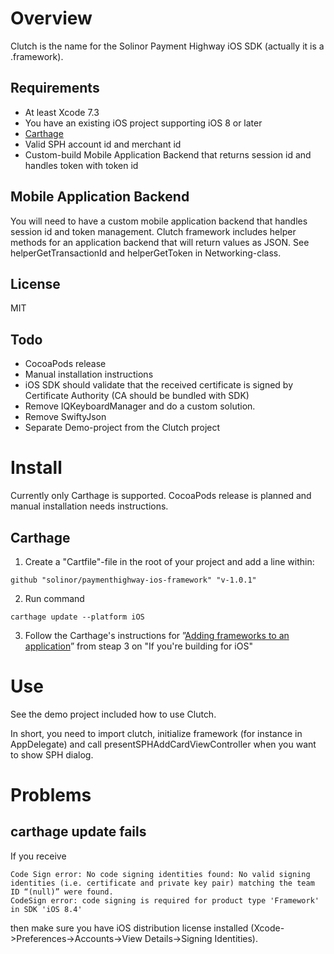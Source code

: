 # Overview

Clutch is the name for the Solinor Payment Highway iOS SDK (actually it is a .framework).

## Requirements

* At least Xcode 7.3
* You have an existing iOS project supporting iOS 8 or later
* [Carthage]( https://github.com/Carthage/Carthage)
* Valid SPH account id and merchant id
* Custom-build Mobile Application Backend that returns session id and handles token with token id 

## Mobile Application Backend

You will need to have a custom mobile application backend that handles session id and token management. Clutch framework includes helper methods for an application backend that will return values as JSON. See helperGetTransactionId and helperGetToken in Networking-class.

## License
MIT

## Todo

* CocoaPods release
* Manual installation instructions
* iOS SDK should validate that the received certificate is signed by Certificate Authority (CA should be bundled with SDK)
* Remove IQKeyboardManager and do a custom solution.
* Remove SwiftyJson
* Separate Demo-project from the Clutch project


# Install

Currently only Carthage is supported. CocoaPods release is planned and manual installation needs instructions.

## Carthage

1. Create a "Cartfile"-file in the root of your project and add a line within: 
```
github "solinor/paymenthighway-ios-framework" "v-1.0.1" 
```

2. Run command
```
carthage update --platform iOS
```

3. Follow the Carthage's instructions for ”[Adding frameworks to an application](https://github.com/Carthage/Carthage)” from steap 3 on "If you're building for iOS"

# Use

See the demo project included how to use Clutch.

In short, you need to import clutch, initialize framework (for instance in AppDelegate) and call presentSPHAddCardViewController when you want to show SPH dialog.

# Problems

## carthage update fails

If you receive

```
Code Sign error: No code signing identities found: No valid signing identities (i.e. certificate and private key pair) matching the team ID “(null)” were found.
CodeSign error: code signing is required for product type 'Framework' in SDK 'iOS 8.4'
```

then make sure you have iOS distribution license installed (Xcode->Preferences->Accounts->View Details->Signing Identities).
